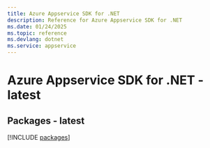 ```yaml
---
title: Azure Appservice SDK for .NET
description: Reference for Azure Appservice SDK for .NET
ms.date: 01/24/2025
ms.topic: reference
ms.devlang: dotnet
ms.service: appservice
---
```

# Azure Appservice SDK for .NET - latest
## Packages - latest
[!INCLUDE [packages](appservice-index.md)]